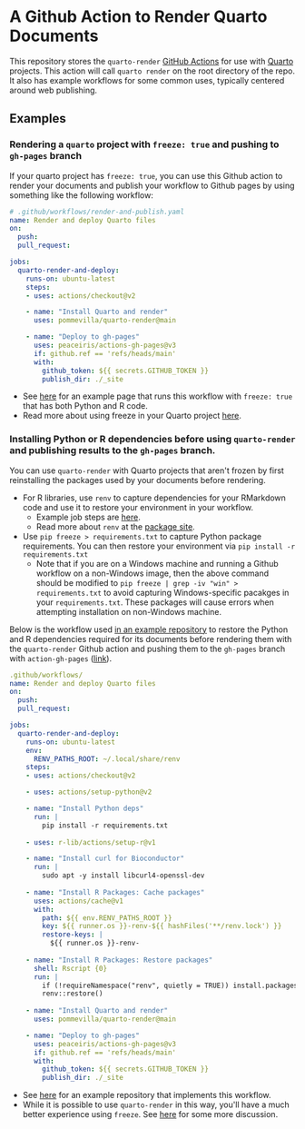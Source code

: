 # A Github Action to Render Quarto Documents

This repository stores the `quarto-render` [GitHub Actions](https://github.com/features/actions) for use with [Quarto](https://quarto.org/) projects. This action will call `quarto render` on the root directory of the repo. It also has example workflows for some common uses, typically centered around web publishing.

## Examples

### Rendering a `quarto` project with `freeze: true` and pushing to `gh-pages` branch

If your quarto project has `freeze: true`, you can use this Github action to render your documents and publish your workflow to Github pages by using something like the following workflow:

```yaml
# .github/workflows/render-and-publish.yaml
name: Render and deploy Quarto files
on: 
  push:
  pull_request:

jobs:
  quarto-render-and-deploy:
    runs-on: ubuntu-latest
    steps:
    - uses: actions/checkout@v2

    - name: "Install Quarto and render"
      uses: pommevilla/quarto-render@main

    - name: "Deploy to gh-pages"
      uses: peaceiris/actions-gh-pages@v3
      if: github.ref == 'refs/heads/main'
      with:
        github_token: ${{ secrets.GITHUB_TOKEN }}
        publish_dir: ./_site
```

* See [here](https://github.com/pommevilla/friendly-dollop) for an example page that runs this workflow with `freeze: true` that has both Python and R code.
* Read more about using freeze in your Quarto project [here](https://quarto.org/docs/books/book-authoring.html?q=freeze#freezing).

### Installing Python or R dependencies before using `quarto-render` and publishing results to the `gh-pages` branch.

You can use `quarto-render` with Quarto projects that aren't frozen by first reinstalling the packages used by your documents before rendering.

* For R libraries, use `renv` to capture dependencies for your RMarkdown code and use it to restore your environment in your workflow. 
  * Example job steps are [here](https://rstudio.github.io/renv/articles/ci.html#github-actions-1). 
  * Read more about `renv` at the [package site](https://rstudio.github.io/renv/articles/renv.html).
* Use `pip freeze > requirements.txt` to capture Python package requirements. You can then restore your environment via `pip install -r requirements.txt`
  * Note that if you are on a Windows machine and running a Github workflow on a non-Windows image, then the above command should be modified to `pip freeze | grep -iv "win" > requirements.txt` to avoid capturing Windows-specific pacakges in your `requirements.txt`. These packages will cause errors when attempting installation on non-Windows machine.

Below is the workflow used [in an example repository](https://github.com/pommevilla/hinterland-harbor) to restore the Python and R dependencies required for its documents before rendering them with the `quarto-render` Github action and pushing them to the `gh-pages` branch with `action-gh-pages` ([link](https://github.com/peaceiris/actions-gh-pages)). 

```yaml
.github/workflows/
name: Render and deploy Quarto files
on: 
  push:
  pull_request:

jobs:
  quarto-render-and-deploy:
    runs-on: ubuntu-latest
    env:
      RENV_PATHS_ROOT: ~/.local/share/renv
    steps:
    - uses: actions/checkout@v2

    - uses: actions/setup-python@v2

    - name: "Install Python deps"
      run: |
        pip install -r requirements.txt
        
    - uses: r-lib/actions/setup-r@v1

    - name: "Install curl for Bioconductor"
      run: |
        sudo apt -y install libcurl4-openssl-dev
        
    - name: "Install R Packages: Cache packages"
      uses: actions/cache@v1
      with:
        path: ${{ env.RENV_PATHS_ROOT }}
        key: ${{ runner.os }}-renv-${{ hashFiles('**/renv.lock') }}
        restore-keys: |
          ${{ runner.os }}-renv-
          
    - name: "Install R Packages: Restore packages"
      shell: Rscript {0}
      run: |
        if (!requireNamespace("renv", quietly = TRUE)) install.packages("renv")
        renv::restore()
        
    - name: "Install Quarto and render"
      uses: pommevilla/quarto-render@main

    - name: "Deploy to gh-pages"
      uses: peaceiris/actions-gh-pages@v3
      if: github.ref == 'refs/heads/main'
      with:
        github_token: ${{ secrets.GITHUB_TOKEN }}
        publish_dir: ./_site
```
* See [here](https://github.com/pommevilla/hinterland-harbor) for an example repository that implements this workflow.
* While it is possible to use `quarto-render` in this way, you'll have a much better experience using `freeze`. See [here](https://github.com/pommevilla/hinterland-harbor#you-should-probably-use-freeze) for some more discussion.
